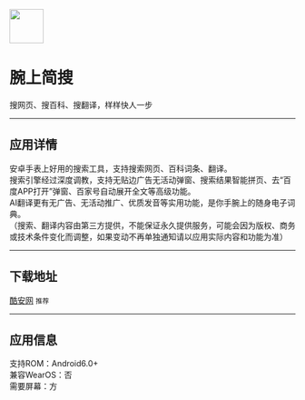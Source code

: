 [<img src="https://www.hankmi.com/favicon.ico" width="60" height="60" align="middle" />](https://www.hankmi.com)

# 腕上简搜
搜网页、搜百科、搜翻译，样样快人一步

***

## 应用详情
安卓手表上好用的搜索工具，支持搜索网页、百科词条、翻译。  
搜索引擎经过深度调教，支持无贴边广告无活动弹窗、搜索结果智能拼页、去“百度APP打开”弹窗、百家号自动展开全文等高级功能。  
AI翻译更有无广告、无活动推广、优质发音等实用功能，是你手腕上的随身电子词典。  
（搜索、翻译内容由第三方提供，不能保证永久提供服务，可能会因为版权、商务或技术条件变化而调整，如果变动不再单独通知请以应用实际内容和功能为准）

***

## 下载地址
[酷安网](http://www.coolapk.com/apk/299522) `推荐`

***

## 应用信息
支持ROM：Android6.0+  
兼容WearOS：否  
需要屏幕：方
